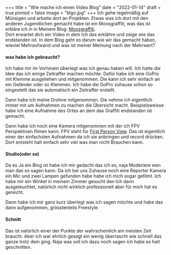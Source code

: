 +++
title = "Wie mache ich einen Video Blog"
date = "2022-01-14"
draft = true
pinned = false
image = "blgo.jpg"
+++
Ich gehe regelmäßig auf Münsigen und arbeite dort an Projekten. Etwas was ich dort mit den anderen Jugendlichen gemacht habe ist ein Moosgraffiti, was das ist erkläre ich in in Meinem Blog: [Moosgraffiti](https://www.joschatschanz.ch/moos-graffiti/).\
Dort erwartet dich ein Video in dem Ich das erklähre und zeige wie das endstanden ist. In dem Blog geht es darum wie wir das gemacht haben, wieviel Mehraufwand und was ist meiner Meinung nach der Mehrwert?

#### **was habe ich gebraucht?**

Ich habe mir im Vorhinein überlegt was ich genau haben will. Ich hatte die Idee das ich einige Zeitraffer machen möchte. Dafür habe ich eine GoPro mit Klemme ausgeliehen und mitgenommen. Die kann ich sehr einfach an ein Geländer oder so Klemmen. Ich habe die GoPro zuhause schon so eingestellt das sie automatisch ein Zeitraffer erstellt.

Dann habe ich meine Drohne mitgenommen. Die nehme ich eigentlich immer mit um Aufnahmen zu machen die Übersicht macht. Beispielsweisse habe ich eine Aufnahme des Ortes an dem das Graffiti endstanden ist gemacht. 

Dann habe ich noch eine Kamera mitgenommen mit der ich FPV Perspektiven filmen kann. FPV steht für [First Person View](https://de.wikipedia.org/wiki/First_Person_View). Das ist eigentlich einer der einfachsten Aufnahmen da ich sie anbringen und record drücken. Dort entsteht halt einfach sehr viel was man nicht Brauchen kann.

#### **Studio(oder so)**

Da es Ja ein Blog ist habe ich mir gedacht das ich es, naja Moderiere wen man das so sagen kann. Da ich bei uns Zuhause noch eine Reporter Kamera ein Mic und zwei Lampen gefunden habe habe ich mich sogar gefilmt. Ich habe mir ein Winkel in meinem Zimmer gesucht den Ich dann ausgeleuchtet, natürlich nicht wirklich professionell aber für mich hat es gereicht.

Dann habe ich mir ganz kurz überlegt was ich sagen möchte und habe das dann aufgenommen, grösstenteils Freestyle.

#### Schnitt

Das ist natürlich einer der Punkte der wahrscheinlich am meisten Zeit braucht. Aber ich war ehrlich gesagt ein wenig überrascht wie schnell das ganze trotz dem ging. Naja was soll ich dazu noch sagen ich habe es halt geschnitten.